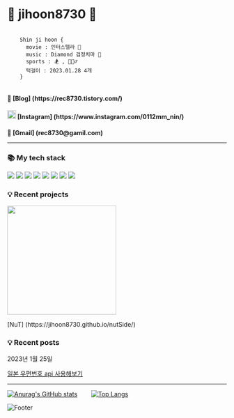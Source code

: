 <h1>🌈 jihoon8730 👻</h1>
<!-- <img src="https://user-images.githubusercontent.com/88140865/201810691-552ec0aa-5d46-4f68-8021-a085b5b840ba.jpeg" width="150px"/> -->
<pre>
  <code>
    Shin ji hoon {
      movie : 인터스텔라 🍿
      music : Diamond 검정치마 🎵
      sports : 🏂 , 🏃🏻‍♂️
      턱걸이 : 2023.01.28 4개
    }
  </code>
</pre>

<h4>📜 [Blog] (https://rec8730.tistory.com/)</h4>
<h4><img src="https://user-images.githubusercontent.com/88140865/201811650-a36823dc-70dc-407b-a3b0-686d2cfde7ba.png"width="20px" />  [Instagram] (https://www.instagram.com/0112mm_nin/)</h4>
<h4>📧 [Gmail] (rec8730@gamil.com)
<hr />
  <h3>📚 My tech stack </h3>
 <div>
  <img src="https://img.shields.io/badge/HTML5-red?style=for-the-badge&logo=HTML5&logoColor=white">
  <img src="https://img.shields.io/badge/CSS3-blue?style=for-the-badge&logo=CSS3&logoColor=#white">
  <img src="https://img.shields.io/badge/Javascript-yellow?style=for-the-badge&logo=javascript&logoColor=white">
  <img src="https://img.shields.io/badge/TypeScript-white?style=for-the-badge&logo=TypeScript&logoColor">
  <img src="https://img.shields.io/badge/React-black?style=for-the-badge&logo=React&logoColor=#blue">
  <img src="https://img.shields.io/badge/SASS-pink?style=for-the-badge&logo=SASS&logoColor">
  <img src="https://img.shields.io/badge/Firebase-yellow?style=for-the-badge&logo=Firebase&logoColor=white">
  <img src="https://img.shields.io/badge/git-orange?style=for-the-badge&logo=Git&logoColor=white">
 </div>
 
 <div>
   <h3>💡 Recent projects</h3>
   <img src="https://user-images.githubusercontent.com/88140865/201818956-79ecb153-e1b4-4f85-a607-9053e73ad221.png" width="250px"/>
   <p>[NuT] (https://jihoon8730.github.io/nutSide/)</p>
   <h3>💡 Recent posts</h3>
   <p>2023년 1월 25일</p>
   <a href="https://rec8730.tistory.com/147"><p>일본 우편번호 api 사용해보기 </p></a>
 </div>
 
<hr />
  
   [![Anurag's GitHub stats](https://github-readme-stats.vercel.app/api?username=jihoon8730)](https://github.com/jihoon8730/github-readme-stats)  
   [![Top Langs](https://github-readme-stats.vercel.app/api/top-langs/?username=jihoon8730)](https://github.com/jihoon8730/github-readme-stats)
  
  ![Footer](https://capsule-render.vercel.app/api?type=waving&color=auto&height=200&section=footer)

